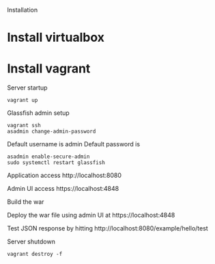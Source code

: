 
Installation

# Install virtualbox
# Install vagrant


Server startup
```
vagrant up
```


Glassfish admin setup

```
vagrant ssh
asadmin change-admin-password
```
Default username is admin
Default password is <blank>

```
asadmin enable-secure-admin
sudo systemctl restart glassfish
```

Application access
http://localhost:8080

Admin UI access
https://localhost:4848

Build the war

Deploy the war file using admin UI at https://localhost:4848

Test JSON response by hitting http://localhost:8080/example/hello/test

Server shutdown
```
vagrant destroy -f
```

